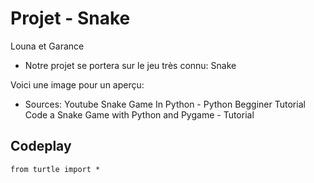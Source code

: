 # Projet - Snake 

Louna et Garance

* Notre projet se portera sur le jeu très connu: Snake

 Voici une image pour un aperçu: 
 





* Sources: Youtube 
Snake Game In Python - Python Begginer Tutorial 
Code a Snake Game with Python and Pygame - Tutorial 


## Codeplay

```{codeplay}
from turtle import *

```

